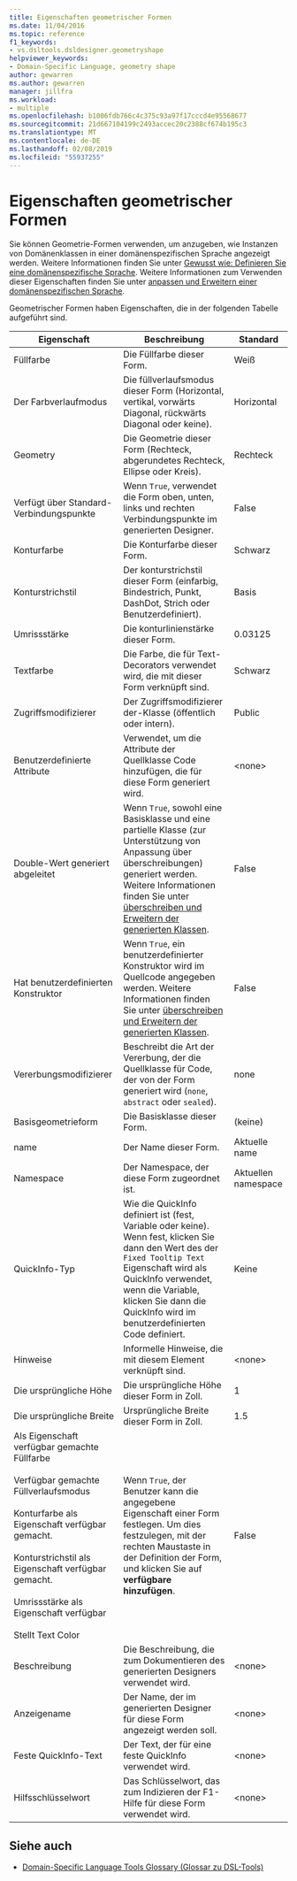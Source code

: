 ```yaml
---
title: Eigenschaften geometrischer Formen
ms.date: 11/04/2016
ms.topic: reference
f1_keywords:
- vs.dsltools.dsldesigner.geometryshape
helpviewer_keywords:
- Domain-Specific Language, geometry shape
author: gewarren
ms.author: gewarren
manager: jillfra
ms.workload:
- multiple
ms.openlocfilehash: b1006fdb766c4c375c93a97f17cccd4e95568677
ms.sourcegitcommit: 21d667104199c2493accec20c2388cf674b195c3
ms.translationtype: MT
ms.contentlocale: de-DE
ms.lasthandoff: 02/08/2019
ms.locfileid: "55937255"
---
```

# <a name="properties-of-geometry-shapes"></a>Eigenschaften geometrischer Formen
Sie können Geometrie-Formen verwenden, um anzugeben, wie Instanzen von Domänenklassen in einer domänenspezifischen Sprache angezeigt werden. Weitere Informationen finden Sie unter [Gewusst wie: Definieren Sie eine domänenspezifische Sprache](../modeling/how-to-define-a-domain-specific-language.md). Weitere Informationen zum Verwenden dieser Eigenschaften finden Sie unter [anpassen und Erweitern einer domänenspezifischen Sprache](../modeling/customizing-and-extending-a-domain-specific-language.md).

 Geometrischer Formen haben Eigenschaften, die in der folgenden Tabelle aufgeführt sind.

|Eigenschaft|Beschreibung|Standard|
|-|-|-|
|Füllfarbe|Die Füllfarbe dieser Form.|Weiß|
|Der Farbverlaufmodus|Die füllverlaufsmodus dieser Form (Horizontal, vertikal, vorwärts Diagonal, rückwärts Diagonal oder keine).|Horizontal|
|Geometry|Die Geometrie dieser Form (Rechteck, abgerundetes Rechteck, Ellipse oder Kreis).|Rechteck|
|Verfügt über Standard-Verbindungspunkte|Wenn `True`, verwendet die Form oben, unten, links und rechten Verbindungspunkte im generierten Designer.|False|
|Konturfarbe|Die Konturfarbe dieser Form.|Schwarz|
|Konturstrichstil|Der konturstrichstil dieser Form (einfarbig, Bindestrich, Punkt, DashDot, Strich oder Benutzerdefiniert).|Basis|
|Umrissstärke|Die konturlinienstärke dieser Form.|0.03125|
|Textfarbe|Die Farbe, die für Text-Decorators verwendet wird, die mit dieser Form verknüpft sind.|Schwarz|
|Zugriffsmodifizierer|Der Zugriffsmodifizierer der-Klasse (öffentlich oder intern).|Public|
|Benutzerdefinierte Attribute|Verwendet, um die Attribute der Quellklasse Code hinzufügen, die für diese Form generiert wird.|\<none>|
|Double-Wert generiert abgeleitet|Wenn `True`, sowohl eine Basisklasse und eine partielle Klasse (zur Unterstützung von Anpassung über überschreibungen) generiert werden. Weitere Informationen finden Sie unter [überschreiben und Erweitern der generierten Klassen](../modeling/overriding-and-extending-the-generated-classes.md).|False|
|Hat benutzerdefinierten Konstruktor|Wenn `True`, ein benutzerdefinierter Konstruktor wird im Quellcode angegeben werden. Weitere Informationen finden Sie unter [überschreiben und Erweitern der generierten Klassen](../modeling/overriding-and-extending-the-generated-classes.md).|False|
|Vererbungsmodifizierer|Beschreibt die Art der Vererbung, der die Quellklasse für Code, der von der Form generiert wird (`none`, `abstract` oder `sealed`).|none|
|Basisgeometrieform|Die Basisklasse dieser Form.|(keine)|
|name|Der Name dieser Form.|Aktuelle name|
|Namespace|Der Namespace, der diese Form zugeordnet ist.|Aktuellen namespace|
|QuickInfo-Typ|Wie die QuickInfo definiert ist (fest, Variable oder keine). Wenn fest, klicken Sie dann den Wert des der `Fixed Tooltip Text` Eigenschaft wird als QuickInfo verwendet, wenn die Variable, klicken Sie dann die QuickInfo wird im benutzerdefinierten Code definiert.|Keine|
|Hinweise|Informelle Hinweise, die mit diesem Element verknüpft sind.|\<none>|
|Die ursprüngliche Höhe|Die ursprüngliche Höhe dieser Form in Zoll.|1|
|Die ursprüngliche Breite|Ursprüngliche Breite dieser Form in Zoll.|1.5|
|Als Eigenschaft verfügbar gemachte Füllfarbe<br /><br /> Verfügbar gemachte Füllverlaufsmodus<br /><br /> Konturfarbe als Eigenschaft verfügbar gemacht.<br /><br /> Konturstrichstil als Eigenschaft verfügbar gemacht.<br /><br /> Umrissstärke als Eigenschaft verfügbar<br /><br /> Stellt Text Color|Wenn `True`, der Benutzer kann die angegebene Eigenschaft einer Form festlegen. Um dies festzulegen, mit der rechten Maustaste in der Definition der Form, und klicken Sie auf **verfügbare hinzufügen**.|False|
|Beschreibung|Die Beschreibung, die zum Dokumentieren des generierten Designers verwendet wird.|\<none>|
|Anzeigename|Der Name, der im generierten Designer für diese Form angezeigt werden soll.|\<none>|
|Feste QuickInfo-Text|Der Text, der für eine feste QuickInfo verwendet wird.|\<none>|
|Hilfsschlüsselwort|Das Schlüsselwort, das zum Indizieren der F1-Hilfe für diese Form verwendet wird.|\<none>|

## <a name="see-also"></a>Siehe auch

- [Domain-Specific Language Tools Glossary (Glossar zu DSL-Tools)](https://msdn.microsoft.com/ca5e84cb-a315-465c-be24-76aa3df276aa)